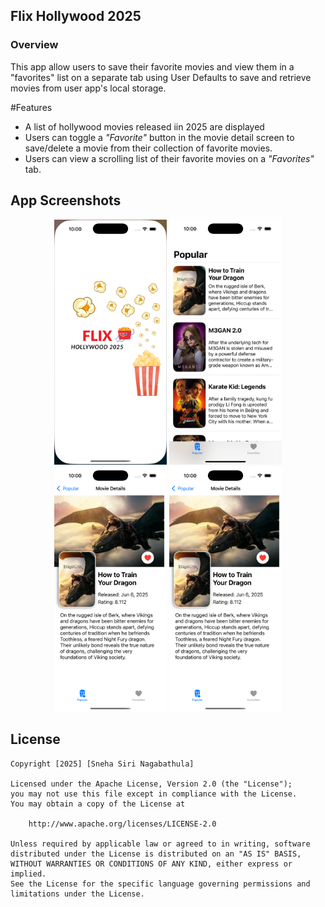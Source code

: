## Flix Hollywood 2025

### Overview

This app allow users to save their favorite movies and view them in a "favorites" list on a separate tab using User Defaults to save and retrieve movies from user app's local storage. 



#Features

- A list of hollywood movies released iin 2025 are displayed
- Users can toggle a *"Favorite"* button in the movie detail screen to save/delete a movie from their collection of favorite movies.
- Users can view a scrolling list of their favorite movies on a *"Favorites"* tab.

## App Screenshots

<div align="center">
  <img src="./sim1.png" alt="Home" width="180">
  <img src="./sim2.png" alt="Profile" width="180">
  <img src="./sim4.png" alt="Settings" width="180">
  <img src="./sim4.png" alt="Settings" width="180">
</div>



## License

    Copyright [2025] [Sneha Siri Nagabathula]

    Licensed under the Apache License, Version 2.0 (the "License");
    you may not use this file except in compliance with the License.
    You may obtain a copy of the License at

        http://www.apache.org/licenses/LICENSE-2.0

    Unless required by applicable law or agreed to in writing, software
    distributed under the License is distributed on an "AS IS" BASIS,
    WITHOUT WARRANTIES OR CONDITIONS OF ANY KIND, either express or implied.
    See the License for the specific language governing permissions and
    limitations under the License.
